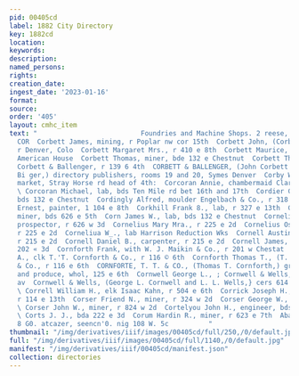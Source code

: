 ```yaml
---
pid: 00405cd
label: 1882 City Directory
key: 1882cd
location: 
keywords: 
description: 
named_persons: 
rights: 
creation_date: 
ingest_date: '2023-01-16'
format: 
source: 
order: '405'
layout: cmhc_item
text: "                          Foundries and Machine Shops. 2 reese, se. coR 104
  COR  Corbett James, mining, r Poplar nw cor 15th  Corbett John, (Corbett & Ballenger,)
  r Denver, Colo  Corbett Margaret Mrs., r 410 e 8th  Corbett Maurice, engineer, bds
  American House  Corbett Thomas, miner, bde 132 e Chestnut  Corbett Thomas B., with
  Corbett & Ballenger, r 139 6 4th  CORBETT & BALLENGER, (John Corbett and John H.
  Bi ger,) directory publishers, rooms 19 and 20, Symes Denver  Corby Wesley B., meat
  market, Stray Horse rd head of 4th:  Corcoran Annie, chambermaid Clarendon Hotel
  \ Corcoran Michael, lab, bds Ten Mile rd bet 16th and 17th  Cordier George, miner,
  bds 132 e Chestnut  Cordingly Alfred, moulder Engelbach & Co., r 318 w 8th  Corin
  Ernest, painter, 1 104 e 8th  Corkhill Frank 8., lab, r 327 e 13th  Corlett John,
  miner, bds 626 e 5th  Corn James W., lab, bds 132 e Chestnut  Cornelison Huston,
  prospector, r 626 w 3d  Cornelius Mary Mra., r 225 e 2d  Cornelius Oscar E., physician,
  r 225 e 2d  Corneliua W_., lab Harrison Reduction Wks  Cornell Austin A., carpenter,
  r 215 e 2d  Cornell Daniel B., carpenter, r 215 e 2d  Cornell James, miner, bds
  202 « 3d  Cornforth Frank, with W. J. Maikin & Co., r 201 w Chestat  Cornforth Frank
  A., clk T.'T. Cornforth & Co., r 116 © 6th  Cornforth Thomas T., (T. T. Cornforth
  & Co., r 116 e 6th  CORNFORTE, T. T. & CO., (Thomas T. Cornforth,) grocerii fruits
  and produce, whol, 125 e 6th  Cornwell George L., ; Cornwell & Wells,) r 614 Harrison
  av  Cornwell & Wells, (George L. Cornwell and L. L. Wells,} cers 614 Harrison av
  \ Correll William H., elk Isaac Kahn, r 504 e 6th  Corrick Joseph H., engineer,
  r 114 e 13th  Corser Friend N., miner, r 324 w 2d  Corser George W., r 205 w Front
  \ Corser John W., miner, r 824 w 2d  Cortelyou John H., engineer, bds 514 w Chestnut
  \ Corts J. J., bda 222 e 3d  Corum Hardin R., miner, r 623 e 7th  Abadie, E. Ri,
  8 G0. atcazer, seencn'0. nig 108 W. 5c          "
thumbnail: "/img/derivatives/iiif/images/00405cd/full/250,/0/default.jpg"
full: "/img/derivatives/iiif/images/00405cd/full/1140,/0/default.jpg"
manifest: "/img/derivatives/iiif/00405cd/manifest.json"
collection: directories
---
```

